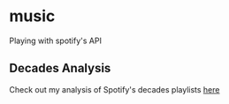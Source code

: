 # music
Playing with spotify's API

## Decades Analysis
Check out my analysis of Spotify's decades playlists [here](decade_analysis)
